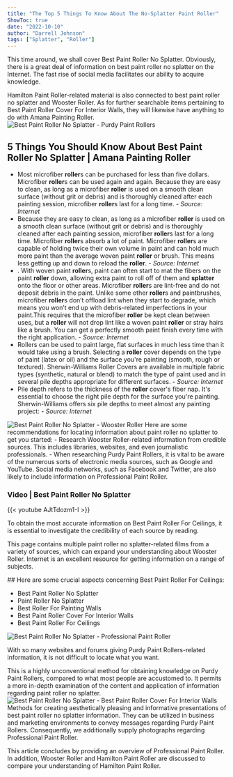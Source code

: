 ```yaml
---
title: "The Top 5 Things To Know About The No-Splatter Paint Roller"
ShowToc: true 
date: "2022-10-10"
author: "Darrell Johnson" 
tags: ["Splatter", "Roller"]
---
```


	
This time around, we shall cover Best Paint Roller No Splatter. Obviously, there is a great deal of information on best paint roller no splatter on the Internet. The fast rise of social media facilitates our ability to acquire knowledge.

Hamilton Paint Roller-related material is also connected to best paint roller no splatter and Wooster Roller. As for further searchable items pertaining to Best Paint Roller Cover For Interior Walls, they will likewise have anything to do with Amana Painting Roller.
<img loading="lazy" src="https://cimg2.ibsrv.net/cimg/www.doityourself.com/660x300_85-1/166/paint-roller-203166.jpg" onerror="this.onerror=null;this.src='https://blogger.googleusercontent.com/img/a/AVvXsEhe7F7TRXHtjiKvHb5vS7DmnxvpHiDyoYyYvm1nHB3Qp2_w3BnM6A2eq4v7FYxCC9bfZt3a9vIMtAYEKUiaDQbHMg-ViyGmRIj39MLp0bGFfgfYw1Dc9q_H-T0wiTm3l0Uq42dETrN9eC8aGJ9_IORZsxST1AcLR7np1koOfcc7tnHa4S8Mwz_xD9d0=s16000';" alt="Best Paint Roller No Splatter - Purdy Paint Rollers" >

## 5 Things You Should Know About Best Paint Roller No Splatter | Amana Painting Roller
-   Most microfiber **roller**s can be purchased for less than five dollars. Microfiber **roller**s can be used again and again. Because they are easy to clean, as long as a microfiber **roller** is used on a smooth clean surface (without grit or debris) and is thoroughly cleaned after each painting session, microfiber **roller**s last for a long time. - <cite>Source: Internet</cite>
-   Because they are easy to clean, as long as a microfiber **roller** is used on a smooth clean surface (without grit or debris) and is thoroughly cleaned after each painting session, microfiber **roller**s last for a long time. Microfiber **roller**s absorb a lot of paint. Microfiber **roller**s are capable of holding twice their own volume in paint and can hold much more paint than the average woven paint **roller** or brush. This means less getting up and down to reload the **roller**. - <cite>Source: Internet</cite>
-   . With woven paint **roller**s, paint can often start to mat the fibers on the paint **roller** down, allowing extra paint to roll off of them and **splatter** onto the floor or other areas. Microfiber **roller**s are lint-free and do not deposit debris in the paint. Unlike some other **roller**s and paintbrushes, microfiber **roller**s don’t offload lint when they start to degrade, which means you won’t end up with debris-related imperfections in your paint.This requires that the microfiber **roller** be kept clean between uses, but a **roller** will not drop lint like a woven paint **roller** or stray hairs like a brush. You can get a perfectly smooth paint finish every time with the right application. - <cite>Source: Internet</cite>
-   Rollers can be used to paint large, flat surfaces in much less time than it would take using a brush. Selecting a **roller** cover depends on the type of paint (latex or oil) and the surface you're painting (smooth, rough or textured). Sherwin-Williams Roller Covers are available in multiple fabric types (synthetic, natural or blend) to match the type of paint used and in several pile depths appropriate for different surfaces. - <cite>Source: Internet</cite>
-   Pile depth refers to the thickness of the **roller** cover's fiber nap. It's essential to choose the right pile depth for the surface you're painting. Sherwin-Williams offers six pile depths to meet almost any painting project: - <cite>Source: Internet</cite>


<img loading="lazy" src="http://www.transparentpng.com/thumb/paint/dDJ4lF-paint-splash.png" onerror="this.onerror=null;this.src='https://blogger.googleusercontent.com/img/a/AVvXsEhe7F7TRXHtjiKvHb5vS7DmnxvpHiDyoYyYvm1nHB3Qp2_w3BnM6A2eq4v7FYxCC9bfZt3a9vIMtAYEKUiaDQbHMg-ViyGmRIj39MLp0bGFfgfYw1Dc9q_H-T0wiTm3l0Uq42dETrN9eC8aGJ9_IORZsxST1AcLR7np1koOfcc7tnHa4S8Mwz_xD9d0=s16000';" alt="Best Paint Roller No Splatter - Wooster Roller" >
Here are some recommendations for locating information about paint roller no splatter to get you started:
- Research Wooster Roller-related information from credible sources. This includes libraries, websites, and even journalistic professionals.
- When researching Purdy Paint Rollers, it is vital to be aware of the numerous sorts of electronic media sources, such as Google and YouTube. Social media networks, such as Facebook and Twitter, are also likely to include information on Professional Paint Roller.

### Video | Best Paint Roller No Splatter
{{< youtube AJtTdozm1-I >}} 

To obtain the most accurate information on Best Paint Roller For Ceilings, it is essential to investigate the credibility of each source by reading.

This page contains multiple paint roller no splatter-related films from a variety of sources, which can expand your understanding about Wooster Roller. Internet is an excellent resource for getting information on a range of subjects.
<script async="async" data-cfasync="false" src="//normallydemandedalter.com/fe63df3c5408708b15d8dc3d9b206b31/invoke.js"></script>
<div id="container-fe63df3c5408708b15d8dc3d9b206b31"></div>
## Here are some crucial aspects concerning Best Paint Roller For Ceilings:

- Best Paint Roller No Splatter
- Paint Roller No Splatter
- Best Roller For Painting Walls
- Best Paint Roller Cover For Interior Walls
- Best Paint Roller For Ceilings

 <img loading="lazy" src="https://onecluecrossword.net/wp-content/uploads/One-Clue-Crossword-Paint-Roller-Answer.jpg" onerror="this.onerror=null;this.src='https://blogger.googleusercontent.com/img/a/AVvXsEhe7F7TRXHtjiKvHb5vS7DmnxvpHiDyoYyYvm1nHB3Qp2_w3BnM6A2eq4v7FYxCC9bfZt3a9vIMtAYEKUiaDQbHMg-ViyGmRIj39MLp0bGFfgfYw1Dc9q_H-T0wiTm3l0Uq42dETrN9eC8aGJ9_IORZsxST1AcLR7np1koOfcc7tnHa4S8Mwz_xD9d0=s16000';" alt="Best Paint Roller No Splatter - Professional Paint Roller" >

With so many websites and forums giving Purdy Paint Rollers-related information, it is not difficult to locate what you want.

This is a highly unconventional method for obtaining knowledge on Purdy Paint Rollers, compared to what most people are accustomed to. It permits a more in-depth examination of the content and application of information regarding paint roller no splatter.
<img loading="lazy" src="https://www.wikihow.com/images/thumb/4/4e/Choose-a-Paint-Roller-Step-15.jpg/-crop-342-184-245px-Choose-a-Paint-Roller-Step-15.jpg" onerror="this.onerror=null;this.src='https://blogger.googleusercontent.com/img/a/AVvXsEhe7F7TRXHtjiKvHb5vS7DmnxvpHiDyoYyYvm1nHB3Qp2_w3BnM6A2eq4v7FYxCC9bfZt3a9vIMtAYEKUiaDQbHMg-ViyGmRIj39MLp0bGFfgfYw1Dc9q_H-T0wiTm3l0Uq42dETrN9eC8aGJ9_IORZsxST1AcLR7np1koOfcc7tnHa4S8Mwz_xD9d0=s16000';" alt="Best Paint Roller No Splatter - Best Paint Roller Cover For Interior Walls" >
Methods for creating aesthetically pleasing and informative presentations of best paint roller no splatter information. They can be utilized in business and marketing environments to convey messages regarding Purdy Paint Rollers. Consequently, we additionally supply photographs regarding Professional Paint Roller.

This article concludes by providing an overview of Professional Paint Roller. In addition, Wooster Roller and Hamilton Paint Roller are discussed to compare your understanding of Hamilton Paint Roller.
	
	

